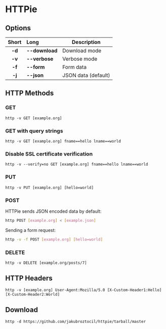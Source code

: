 HTTPie
======


Options
---

| Short   | Long           | Description          |
|:-------:|:---------------|----------------------|
| **-d**  | **--download** | Download mode        |
| **-v**  | **--verbose**  | Verbose mode         |
| **-f**  | **--form**     | Form data            |
| **-j**  | **--json**     | JSON data (default)  |


HTTP Methods
---

### GET

`http -v GET [example.org]`

### GET with query strings

`http -v GET [example.org] fname==hello lname==world`

### Disable SSL certificate verification

`http -v --verify=no GET [example.org] fname==hello lname==world`

### PUT

`http -v PUT [example.org] [hello=world]`

### POST

HTTPie sends JSON encoded data by default:

```bash
http POST [example.org] < [example.json]
```

Sending a form request:

```bash
http -v -f POST [example.org] [hello=world]
```

### DELETE

`http -v DELETE [example.org/posts/7]`


HTTP Headers
---

`http -v [example.org] User-Agent:Mozilla/5.0 [X-Custom-Header1:Hello] [X-Custom-Header2:World]`


Download
---

`http -d https://github.com/jakubroztocil/httpie/tarball/master`
